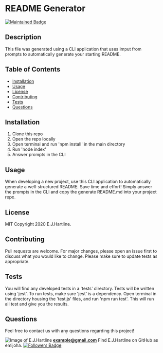 
  # README Generator

  [![Maintained Badge](https://img.shields.io/badge/Maintained%3F-yes-green.svg)](https://github.com/emijoha)

  ## Description

  This file was generated using a CLI application that uses imput from prompts to automatically generate your starting README.
  
  ## Table of Contents

  * [Installation](#installation)
  * [Usage](#usage)
  * [License](#license)
  * [Contributing](#contributing)
  * [Tests](#tests)
  * [Questions](#questions)

  ## Installation

  
  1. Clone this repo 
  2. Open the repo locally 
  3. Open terminal and run 'npm install' in the main directory 
  4. Run 'node index' 
  5. Answer prompts in the CLI

  ## Usage

  When developing a new project, use this CLI application to automatically generate a well-structured README. Save time and effort! Simply answer the prompts in the CLI and copy the generate README.md into your project repo.

  ## License

  MIT
  Copyright 2020 E.J.Hartline.

  ## Contributing

  Pull requests are welcome. For major changes, please open an issue first to discuss what you would like to change. Please make sure to update tests as appropriate.

  ## Tests

  You will find any developed tests in a 'tests' directory. Tests will be written using 'jest'. To run tests, make sure 'jest' is a dependency. Open terminal in the directory housing the 'test.js' files, and run 'npm run test'. This will run all test and give you the results.

  ## Questions

  Feel free to contact us with any questions regarding this project!

  ![Image of E.J.Hartline](https://avatars0.githubusercontent.com/u/60240293?v=4)
  **example@gmail.com**
  Find E.J.Hartline on GitHub as emijoha. 
  [![Followers Badge](https://img.shields.io/badge/Followers-2-yellow)](https://github.com/emijoha)
  